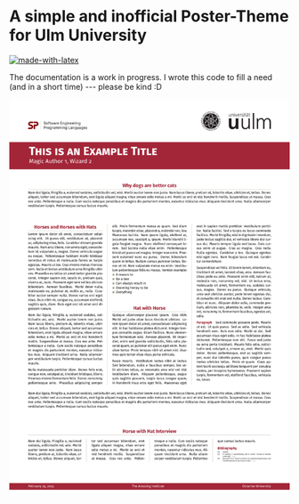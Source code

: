 # A simple and inofficial Poster-Theme for Ulm University

[![made-with-latex](https://img.shields.io/badge/Made%20with-LaTeX-1f425f.svg)](https://www.latex-project.org/)

The documentation is a work in progress.
I wrote this code to fill a need (and in a short time) --- please be kind :D

[<img src="https://github.com/EagleoutIce/uulm-cs-poster/blob/gh-pages/preview-1.png?raw=true" width="650"/>](https://media.githubusercontent.com/media/EagleoutIce/uulm-cs-poster/gh-pages/example.pdf)
